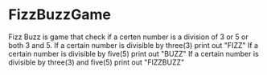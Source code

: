 # FizzBuzzGame

Fizz Buzz is game that check if a certen number is a division of 3 or 5 or both 3 and 5.
If a certain number is divisible by three(3) print out "FIZZ"
If a certain number is divisible by five(5) print out "BUZZ"
If a certain number is divisible by three(3) and five(5) print out "FIZZBUZZ"
